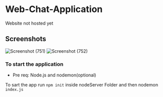 # Web-Chat-Application

Website not hosted yet

## Screenshots

![Screenshot (751)](https://user-images.githubusercontent.com/80591258/162801220-5adb7a6a-eb17-4325-949d-b7756e0d9900.png)
![Screenshot (752)](https://user-images.githubusercontent.com/80591258/162801233-cb0c60a9-3b56-4f3b-ad5c-0dcd1c196225.png)

### To start the application
- Pre req: Node.js and nodemon(optional)

To sart the app run `npm init` inside nodeServer Folder and then nodemon `index.js`
